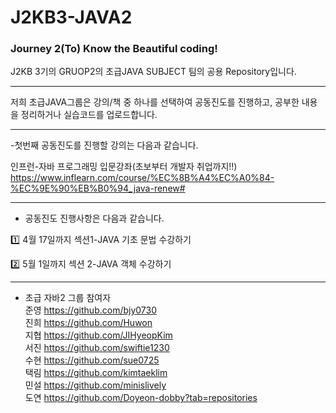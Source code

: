 # J2KB3-JAVA2

<h3>Journey 2(To) Know the Beautiful coding!</h3>  
  
  
  
J2KB 3기의 GRUOP2의 초급JAVA SUBJECT 팀의 공용 Repository입니다.
  
  
  
---
  
  
저희 초급JAVA그룹은 강의/책 중 하나를 선택하여 공동진도를 진행하고,
공부한 내용을 정리하거나 실습코드를 업로드합니다.


---

-첫번째 공동진도를 진행할 강의는 다음과 같습니다.

인프런-자바 프로그래밍 입문강좌(초보부터 개발자 취업까지!!)  
https://www.inflearn.com/course/%EC%8B%A4%EC%A0%84-%EC%9E%90%EB%B0%94_java-renew#


---

- 공동진도 진행사항은 다음과 같습니다.

1️⃣ 4월 17일까지 섹션1-JAVA 기초 문법 수강하기

2️⃣ 5월 1일까지 섹션 2-JAVA 객체 수강하기
  
  
  
  
  
 ---
 
 
- 초급 자바2 그룹 참여자  
준영 https://github.com/bjy0730  
진희 https://github.com/Huwon  
지협 https://github.com/JIHyeopKim  
서진 https://github.com/swiftie1230  
수현 https://github.com/sue0725  
택림 https://github.com/kimtaeklim  
민설 https://github.com/minislively  
도연 https://github.com/Doyeon-dobby?tab=repositories  








